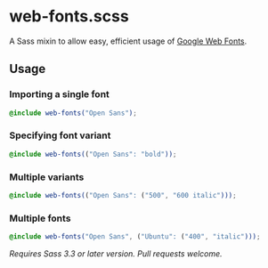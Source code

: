 web-fonts.scss
==============

A Sass mixin to allow easy, efficient usage of [Google Web Fonts](https://google.com/webfonts).

Usage
-----

### Importing a single font

```scss
@include web-fonts("Open Sans");
```

### Specifying font variant

```scss
@include web-fonts(("Open Sans": "bold"));
```

### Multiple variants

```scss
@include web-fonts(("Open Sans": ("500", "600 italic")));
```

### Multiple fonts

```scss
@include web-fonts("Open Sans", ("Ubuntu": ("400", "italic")));
```

_Requires Sass 3.3 or later version. Pull requests welcome._

